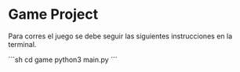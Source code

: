 # Game Project 

Para corres el juego se debe seguir las siguientes instrucciones en la terminal.

´´´sh
cd game
python3 main.py
´´´